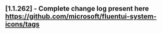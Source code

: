 ## [1.1.262] - Complete change log present here https://github.com/microsoft/fluentui-system-icons/tags